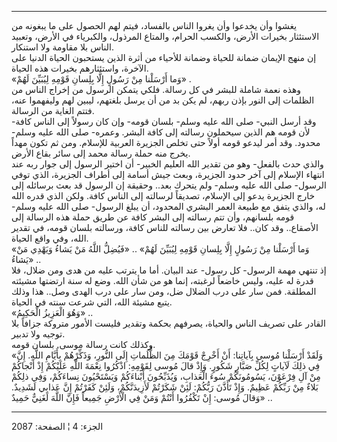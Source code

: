 ------------------------------------------------------------------------

يغشوا وأن يخدعوا وأن يغروا الناس بالفساد، فيتم لهم الحصول على ما يبغونه
من الاستئثار بخيرات الأرض، والكسب الحرام، والمتاع المرذول، والكبرياء في
الأرض، وتعبيد الناس بلا مقاومة ولا استنكار.  
إن منهج الإيمان ضمانة للحياة وضمانة للأحياء من أثرة الذين يستحبون الحياة
الدنيا على الآخرة، واستئثارهم بخيرات هذه الحياة.  
«وَما أَرْسَلْنا مِنْ رَسُولٍ إِلَّا بِلِسانِ قَوْمِهِ لِيُبَيِّنَ لَهُمْ» .  
وهذه نعمة شاملة للبشر في كل رسالة. فلكي يتمكن الرسول من إخراج الناس من
الظلمات إلى النور بإذن ربهم، لم يكن بد من أن يرسل بلغتهم، ليبين لهم
وليفهموا عنه، فتتم الغاية من الرسالة.  
وقد أرسل النبي- صلى الله عليه وسلم- بلسان قومه- وإن كان رسولاً إلى الناس
كافة- لأن قومه هم الذين سيحملون رسالته إلى كافة البشر. وعمره- صلى الله
عليه وسلم- محدود. وقد أمر ليدعو قومه أولاً حتى تخلص الجزيرة العربية
للإسلام. ومن ثم تكون مهداً يخرج منه حملة رسالة محمد إلى سائر بقاع
الأرض.  
والذي حدث بالفعل- وهو من تقدير الله العليم الخبير- أن اختير الرسول إلى
جوار ربه عند انتهاء الإسلام إلى آخر حدود الجزيرة، وبعث جيش أسامة إلى
أطراف الجزيرة، الذي توفي الرسول- صلى الله عليه وسلم- ولم يتحرك بعد..
وحقيقة إن الرسول قد بعث برسائله إلى خارج الجزيرة يدعو إلى الإسلام،
تصديقاً لرسالته إلى الناس كافة. ولكن الذي قدره الله له، والذي يتفق مع
طبيعة العمر البشري المحدود، أن يبلغ الرسول- صلى الله عليه وسلم- قومه
بلسانهم، وأن تتم رسالته إلى البشر كافة عن طريق حملة هذه الرسالة إلى
الأصقاع.. وقد كان.. فلا تعارض بين رسالته للناس كافة، ورسالته بلسان قومه،
في تقدير الله، وفي واقع الحياة.  
«وَما أَرْسَلْنا مِنْ رَسُولٍ إِلَّا بِلِسانِ قَوْمِهِ لِيُبَيِّنَ لَهُمْ» .. «فَيُضِلُّ اللَّهُ مَنْ يَشاءُ
وَيَهْدِي مَنْ يَشاءُ» ..  
إذ تنتهي مهمة الرسول- كل رسول- عند البيان. أما ما يترتب عليه من هدى ومن
ضلال، فلا قدرة له عليه، وليس خاضعاً لرغبته، إنما هو من شأن الله. وضع له
سنة ارتضتها مشيئته المطلقة. فمن سار على درب الضلال ضل، ومن سار على درب
الهدى وصل.. هذا وذلك يتبع مشيئة الله، التي شرعت سنته في الحياة.  
«وَهُوَ الْعَزِيزُ الْحَكِيمُ» ..  
القادر على تصريف الناس والحياة، يصرفهم بحكمة وتقدير فليست الأمور متروكة
جزافاً بلا توجيه ولا تدبير.  
وكذلك كانت رسالة موسى. بلسان قومه.  
«وَلَقَدْ أَرْسَلْنا مُوسى بِآياتِنا: أَنْ أَخْرِجْ قَوْمَكَ مِنَ الظُّلُماتِ إِلَى النُّورِ، وَذَكِّرْهُمْ
بِأَيَّامِ اللَّهِ. إِنَّ فِي ذلِكَ لَآياتٍ لِكُلِّ صَبَّارٍ شَكُورٍ. وَإِذْ قالَ مُوسى لِقَوْمِهِ: اذْكُرُوا
نِعْمَةَ اللَّهِ عَلَيْكُمْ إِذْ أَنْجاكُمْ مِنْ آلِ فِرْعَوْنَ، يَسُومُونَكُمْ سُوءَ الْعَذابِ، وَيُذَبِّحُونَ
أَبْناءَكُمْ وَيَسْتَحْيُونَ نِساءَكُمْ، وَفِي ذلِكُمْ بَلاءٌ مِنْ رَبِّكُمْ عَظِيمٌ. وَإِذْ تَأَذَّنَ رَبُّكُمْ: لَئِنْ
شَكَرْتُمْ لَأَزِيدَنَّكُمْ، وَلَئِنْ كَفَرْتُمْ إِنَّ عَذابِي لَشَدِيدٌ. وَقالَ مُوسى: إِنْ تَكْفُرُوا أَنْتُمْ وَمَنْ
فِي الْأَرْضِ جَمِيعاً فَإِنَّ اللَّهَ لَغَنِيٌّ حَمِيدٌ» ..

------------------------------------------------------------------------

الجزء: 4 ¦ الصفحة: 2087

